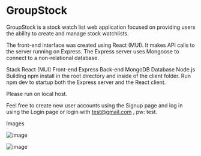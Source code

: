 # GroupStock

GroupStock is a stock watch list web application focused on providing users the ability to create and manage stock watchlists.

The front-end interface was created using React (MUI). It makes API calls to the server running on Express. The Express server uses Mongoose to connect to a non-relational database.

Stack
React (MUI) Front-end
Express Back-end
MongoDB Database
Node.js
Building
npm install in the root directory and inside of the client folder.
Run npm dev to startup both the Express server and the React client.

Please run on local host.

Feel free to create new user accounts using the Signup page and log in using the Login page or login with test@gmail.com , pw: test.

Images

![image](https://github.com/williamdjting/372-finalproject/assets/17115311/6b2d2d35-2074-4a47-94f7-05b50cb4382a)

![image](https://github.com/williamdjting/372-finalproject/assets/17115311/f9959333-5189-4dd4-9606-e51210a7e835)

